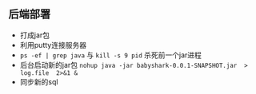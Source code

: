 ## 后端部署
- 打成jar包
- 利用putty连接服务器
- ```ps -ef | grep java``` 与 ```kill -s 9 pid``` 杀死前一个jar进程
- 后台启动新的jar包 ```nohup java -jar babyshark-0.0.1-SNAPSHOT.jar  > log.file  2>&1 &```
- 同步新的sql

